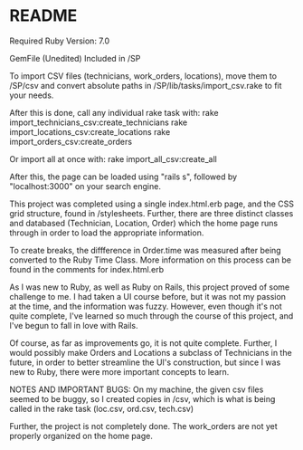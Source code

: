 # README

Required Ruby Version: 7.0

GemFile (Unedited) Included in /SP

To import CSV files (technicians, work_orders, locations), move them to /SP/csv and convert absolute 
paths in /SP/lib/tasks/import_csv.rake to fit your needs.

After this is done, call any individual rake task with:
    rake import_technicians_csv:create_technicians
    rake import_locations_csv:create_locations
    rake import_orders_csv:create_orders

Or import all at once with:
    rake import_all_csv:create_all

After this, the page can be loaded using "rails s", followed by "localhost:3000" on your search engine.

This project was completed using a single index.html.erb page, and the CSS grid structure, found in /stylesheets.
Further, there are three distinct classes and databased (Technician, Location, Order) which the home page runs through 
in order to load the appropriate information. 

To create breaks, the diffference in Order.time was measured after being converted to the Ruby Time Class. More information
on this process can be found in the comments for index.html.erb

As I was new to Ruby, as well as Ruby on Rails, this project proved of some challenge to me. I had taken a UI course before, 
but it was not my passion at the time, and the information was fuzzy. However, even though it's not quite complete, I've learned so
much through the course of this project, and I've begun to fall in love with Rails. 

Of course, as far as improvements go, it is not quite complete. Further, I would possibly make Orders and Locations a
subclass of Technicians in the future, in order to better streamline the UI's construction, but since I was new to Ruby, there 
were more important concepts to learn. 


NOTES AND IMPORTANT BUGS:
On my machine, the given csv files seemed to be buggy, so I created copies in /csv, which is what is being 
called in the rake task (loc.csv, ord.csv, tech.csv)

Further, the project is not completely done. The work_orders are not yet properly organized on the home page.



